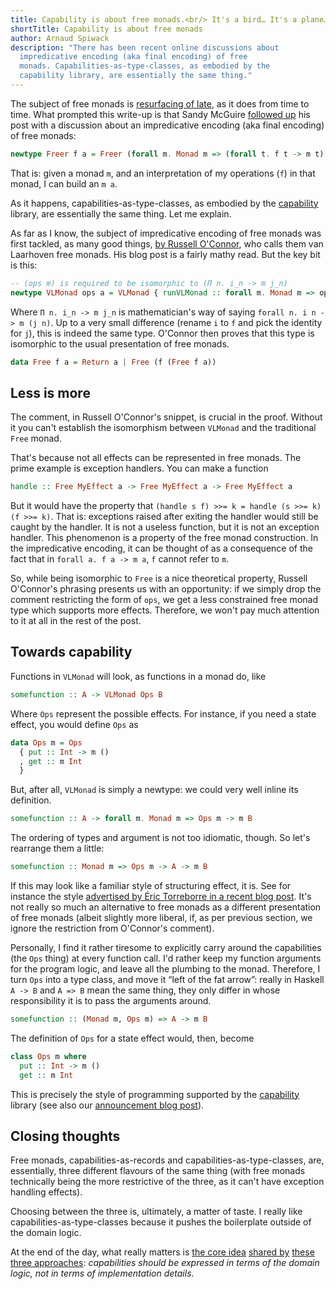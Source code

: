 ```yaml
---
title: Capability is about free monads.<br/> It's a bird… It's a plane… It's a free monad!
shortTitle: Capability is about free monads
author: Arnaud Spiwack
description: "There has been recent online discussions about
  impredicative encoding (aka final encoding) of free
  monads. Capabilities-as-type-classes, as embodied by the
  capability library, are essentially the same thing."
---
```


The subject of free monads is [resurfacing of
late][mcguire-free-monads], as it does from time to time. What
prompted this write-up is that Sandy McGuire [followed
up][mcguire-impredicative-free-monads] his post with a discussion about
an impredicative encoding (aka final encoding) of free monads:

```haskell
newtype Freer f a = Freer (forall m. Monad m => (forall t. f t -> m t) -> m a)
```

That is: given a monad `m`, and an interpretation of my operations
(`f`) in that monad, I can build an `m a`.

As it happens, capabilities-as-type-classes, as embodied by the
[capability][hackage-capability] library, are essentially the same
thing. Let me explain.

As far as I know, the subject of impredicative encoding of free monads
was first tackled, as many good things, [by Russell
O'Connor][oconnor-vl-free-monad], who calls them van Laarhoven
free monads. His blog post is a fairly mathy read. But the key bit is this:

```haskell
-- (ops m) is required to be isomorphic to (Π n. i_n -> m j_n)
newtype VLMonad ops a = VLMonad { runVLMonad :: forall m. Monad m => ops m -> m a }
```

Where `Π n. i_n -> m j_n` is mathematician's way of saying `forall
n. i n -> m (j n)`. Up to a very small difference (rename `i` to `f`
and pick the identity for `j`), this is indeed the same type. O'Connor
then proves that this type is isomorphic to the usual presentation of
free monads.

```haskell
data Free f a = Return a | Free (f (Free f a))
```

## Less is more

The comment, in Russell O'Connor's snippet, is crucial in the
proof. Without it you can't establish the isomorphism between
`VLMonad` and the traditional `Free` monad.

That's because not all effects can be represented in free monads. The
prime example is exception handlers. You can make a function

```haskell
handle :: Free MyEffect a -> Free MyEffect a -> Free MyEffect a
```

But it would have the property that `(handle s f) >>= k = handle (s >>= k) (f >>= k)`.
That is: exceptions raised after exiting the handler
would still be caught by the handler. It is not a useless function,
but it is not an exception handler. This phenomenon is a property of
the free monad construction. In the impredicative encoding, it can be
thought of as a consequence of the fact that in `forall a. f a -> m
a`, `f` cannot refer to `m`.

So, while being isomorphic to `Free` is a nice theoretical property,
Russell O'Connor's phrasing presents us with an opportunity: if we
simply drop the comment restricting the form of `ops`, we get a less
constrained free monad type which supports more effects. Therefore, we
won't pay much attention to it at all in the rest of the post.

## Towards capability

Functions in `VLMonad` will look, as functions in a monad do, like
 
```haskell
somefunction :: A -> VLMonad Ops B
```

Where `Ops` represent the possible effects. For instance, if you need
a state effect, you would define `Ops` as

```haskell
data Ops m = Ops
  { put :: Int -> m ()
  , get :: m Int
  }
```

But, after all, `VLMonad` is simply a newtype: we could very well
inline its definition.

```haskell
somefunction :: A -> forall m. Monad m => Ops m -> m B
```

The ordering of types and argument is not too idiomatic, though. So let's
rearrange them a little:

```haskell
somefunction :: Monad m => Ops m -> A -> m B
```

If this may look like a familiar style of structuring effect, it is.
See for
instance the style [advertised by Éric Torreborre in a recent blog
post][torreborre-capabilities-as-records]. It's not really so much an
alternative to free monads as a different presentation of free monads
(albeit slightly more liberal, if, as per previous section, we ignore
the restriction from O'Connor's comment).

Personally, I find it rather tiresome to explicitly carry around the
capabilities (the `Ops` thing) at every function call. I'd rather keep
my function arguments for the program logic, and leave all the
plumbing to the monad. Therefore, I turn `Ops` into a type class, and
move it “left of the fat arrow”: really in Haskell `A -> B` and `A =>
B` mean the same thing, they only differ in whose responsibility it is
to pass the arguments around.

```haskell
somefunction :: (Monad m, Ops m) => A -> m B
```

The definition of `Ops` for a state effect would, then, become

```haskell
class Ops m where
  put :: Int -> m ()
  get :: m Int
```

This is precisely the style of programming supported by the
[capability][hackage-capability] library (see also our [announcement
blog post][capability-announcement]).

## Closing thoughts

Free monads, capabilities-as-records and capabilities-as-type-classes,
are, essentially, three different flavours of the same thing (with
free monads technically being the more restrictive of the three, as it
can't have exception handling effects).

Choosing between the three is, ultimately, a matter of taste. I really
like capabilities-as-type-classes because it pushes the boilerplate
outside of the domain logic.

At the end of the day, what really matters is [the core
idea][mcguire-free-monads] [shared by][capability-announcement] [these
three approaches][torreborre-capabilities-as-records]: *capabilities
should be expressed in terms of the domain logic, not in terms of
implementation details*.

[mcguire-free-monads]: https://reasonablypolymorphic.com/blog/freer-monads/
[mcguire-impredicative-free-monads]: https://reasonablypolymorphic.com/blog/too-fast-too-free/index.html
[oconnor-vl-free-monad]: http://r6.ca/blog/20140210T181244Z.html
[torreborre-capabilities-as-records]: https://medium.com/barely-functional/freer-doesnt-come-for-free-c9fade793501
[hackage-capability]: http://hackage.haskell.org/package/capability
[capability-announcement]: https://www.tweag.io/posts/2018-10-04-capability.html
